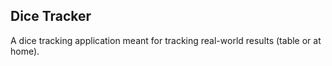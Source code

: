 ## Dice Tracker
A dice tracking application meant for tracking real-world results (table or at home).